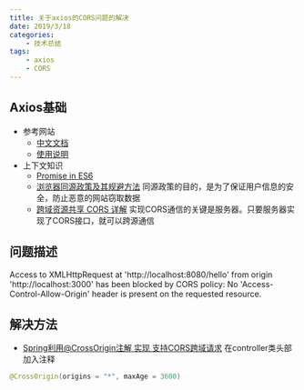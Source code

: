 ```yaml
---
title: 关于axios的CORS问题的解决
date: 2019/3/18
categories:
    - 技术总结
tags: 
    - axios
    - CORS
---
```

## Axios基础
* 参考网站
	* [中文文档](https://www.jianshu.com/p/7a9fbcbb1114)
	* [使用说明](https://www.kancloud.cn/yunye/axios/234845)
* 上下文知识
	* [Promise in ES6](http://es6.ruanyifeng.com/#docs/promise)
	* [浏览器同源政策及其规避方法](http://www.ruanyifeng.com/blog/2016/04/same-origin-policy.html) 同源政策的目的，是为了保证用户信息的安全，防止恶意的网站窃取数据
	* [跨域资源共享 CORS 详解](http://www.ruanyifeng.com/blog/2016/04/cors.html) 实现CORS通信的关键是服务器。只要服务器实现了CORS接口，就可以跨源通信

## 问题描述
Access to XMLHttpRequest at 'http://localhost:8080/hello' from origin 'http://localhost:3000' has been blocked by CORS policy: No 'Access-Control-Allow-Origin' header is present on the requested resource.

## 解决方法
* [Spring利用@CrossOrigin注解 实现 支持CORS跨域请求](https://my.oschina.net/hccake/blog/886606) 在controller类头部加入注释

```java
@CrossOrigin(origins = "*", maxAge = 3600)
```